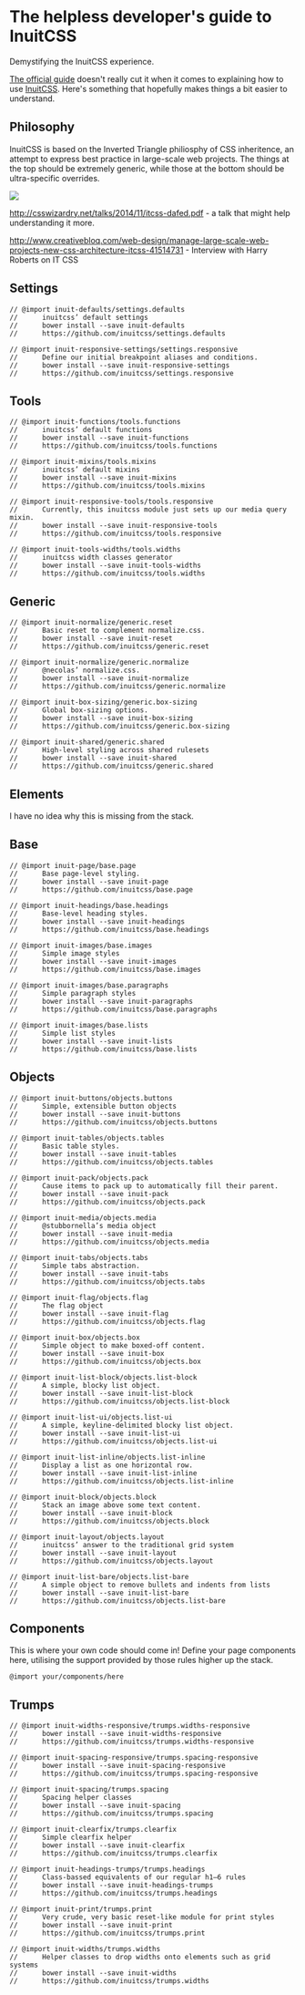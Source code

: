 # The helpless developer's guide to InuitCSS
Demystifying the InuitCSS experience.

[The official guide](https://github.com/inuitcss/getting-started) doesn't really cut it when it comes to explaining how to use [InuitCSS](https://github.com/inuitcss). Here's something that hopefully makes things a bit easier to understand.

## Philosophy
InuitCSS is based on the Inverted Triangle philiosphy of CSS inheritence, an attempt to express best practice in large-scale web projects. The things at the top should be extremely generic, while those at the bottom should be ultra-specific overrides. 

![](http://media.creativebloq.futurecdn.net/sites/creativebloq.com/files/images/2015/01/ITCSSlabels.jpg)

<http://csswizardry.net/talks/2014/11/itcss-dafed.pdf> - a talk that might help understanding it more.

 <http://www.creativebloq.com/web-design/manage-large-scale-web-projects-new-css-architecture-itcss-41514731> - Interview with Harry Roberts on IT CSS

## Settings
```
// @import inuit-defaults/settings.defaults
//      inuitcss’ default settings
//      bower install --save inuit-defaults
//      https://github.com/inuitcss/settings.defaults
```

```
// @import inuit-responsive-settings/settings.responsive
//      Define our initial breakpoint aliases and conditions.
//      bower install --save inuit-responsive-settings
//      https://github.com/inuitcss/settings.responsive
```

## Tools
```
// @import inuit-functions/tools.functions
//      inuitcss’ default functions
//      bower install --save inuit-functions
//      https://github.com/inuitcss/tools.functions
```

```
// @import inuit-mixins/tools.mixins
//      inuitcss’ default mixins
//      bower install --save inuit-mixins
//      https://github.com/inuitcss/tools.mixins
```

```
// @import inuit-responsive-tools/tools.responsive
//      Currently, this inuitcss module just sets up our media query mixin.
//      bower install --save inuit-responsive-tools
//      https://github.com/inuitcss/tools.responsive
```

```
// @import inuit-tools-widths/tools.widths
//      inuitcss width classes generator
//      bower install --save inuit-tools-widths
//      https://github.com/inuitcss/tools.widths
```




## Generic
```
// @import inuit-normalize/generic.reset
//      Basic reset to complement normalize.css.
//      bower install --save inuit-reset
//      https://github.com/inuitcss/generic.reset
```

```
// @import inuit-normalize/generic.normalize
//      @necolas’ normalize.css.
//      bower install --save inuit-normalize
//      https://github.com/inuitcss/generic.normalize
```

```
// @import inuit-box-sizing/generic.box-sizing
//      Global box-sizing options.
//      bower install --save inuit-box-sizing
//      https://github.com/inuitcss/generic.box-sizing
```

```
// @import inuit-shared/generic.shared
//      High-level styling across shared rulesets
//      bower install --save inuit-shared
//      https://github.com/inuitcss/generic.shared
```

## Elements

I have no idea why this is missing from the stack. 


## Base
```
// @import inuit-page/base.page
//      Base page-level styling.
//      bower install --save inuit-page
//      https://github.com/inuitcss/base.page
```

```
// @import inuit-headings/base.headings
//      Base-level heading styles.
//      bower install --save inuit-headings
//      https://github.com/inuitcss/base.headings
```

```
// @import inuit-images/base.images
//      Simple image styles
//      bower install --save inuit-images
//      https://github.com/inuitcss/base.images

// @import inuit-images/base.paragraphs
//      Simple paragraph styles
//      bower install --save inuit-paragraphs
//      https://github.com/inuitcss/base.paragraphs
```

```
// @import inuit-images/base.lists
//      Simple list styles
//      bower install --save inuit-lists
//      https://github.com/inuitcss/base.lists
```

## Objects
```
// @import inuit-buttons/objects.buttons
//      Simple, extensible button objects
//      bower install --save inuit-buttons
//      https://github.com/inuitcss/objects.buttons
```

```
// @import inuit-tables/objects.tables
//      Basic table styles.
//      bower install --save inuit-tables
//      https://github.com/inuitcss/objects.tables
```

```
// @import inuit-pack/objects.pack
//      Cause items to pack up to automatically fill their parent.
//      bower install --save inuit-pack
//      https://github.com/inuitcss/objects.pack
```

```
// @import inuit-media/objects.media
//      @stubbornella’s media object
//      bower install --save inuit-media
//      https://github.com/inuitcss/objects.media
```

```
// @import inuit-tabs/objects.tabs
//      Simple tabs abstraction.
//      bower install --save inuit-tabs
//      https://github.com/inuitcss/objects.tabs
```

```
// @import inuit-flag/objects.flag
//      The flag object
//      bower install --save inuit-flag
//      https://github.com/inuitcss/objects.flag
```

```
// @import inuit-box/objects.box
//      Simple object to make boxed-off content.
//      bower install --save inuit-box
//      https://github.com/inuitcss/objects.box
```

```
// @import inuit-list-block/objects.list-block
//      A simple, blocky list object.
//      bower install --save inuit-list-block
//      https://github.com/inuitcss/objects.list-block
```

```
// @import inuit-list-ui/objects.list-ui
//      A simple, keyline-delimited blocky list object.
//      bower install --save inuit-list-ui
//      https://github.com/inuitcss/objects.list-ui
```

```
// @import inuit-list-inline/objects.list-inline
//      Display a list as one horizontal row.
//      bower install --save inuit-list-inline
//      https://github.com/inuitcss/objects.list-inline
```

```
// @import inuit-block/objects.block
//      Stack an image above some text content.
//      bower install --save inuit-block
//      https://github.com/inuitcss/objects.block
```

```
// @import inuit-layout/objects.layout
//      inuitcss’ answer to the traditional grid system
//      bower install --save inuit-layout
//      https://github.com/inuitcss/objects.layout
```

```
// @import inuit-list-bare/objects.list-bare
//      A simple object to remove bullets and indents from lists
//      bower install --save inuit-list-bare
//      https://github.com/inuitcss/objects.list-bare
```

## Components

This is where your own code should come in! Define your page components here, utilising the support provided by those rules higher up the stack.

```
@import your/components/here
```

## Trumps
```
// @import inuit-widths-responsive/trumps.widths-responsive
//      bower install --save inuit-widths-responsive
//      https://github.com/inuitcss/trumps.widths-responsive
```

```
// @import inuit-spacing-responsive/trumps.spacing-responsive
//      bower install --save inuit-spacing-responsive
//      https://github.com/inuitcss/trumps.spacing-responsive
```

```
// @import inuit-spacing/trumps.spacing
//      Spacing helper classes
//      bower install --save inuit-spacing
//      https://github.com/inuitcss/trumps.spacing
```

```
// @import inuit-clearfix/trumps.clearfix
//      Simple clearfix helper
//      bower install --save inuit-clearfix
//      https://github.com/inuitcss/trumps.clearfix
```

```
// @import inuit-headings-trumps/trumps.headings
//      Class-bassed equivalents of our regular h1–6 rules
//      bower install --save inuit-headings-trumps
//      https://github.com/inuitcss/trumps.headings
```

```
// @import inuit-print/trumps.print
//      Very crude, very basic reset-like module for print styles
//      bower install --save inuit-print
//      https://github.com/inuitcss/trumps.print
```

```
// @import inuit-widths/trumps.widths
//      Helper classes to drop widths onto elements such as grid systems
//      bower install --save inuit-widths
//      https://github.com/inuitcss/trumps.widths
```
